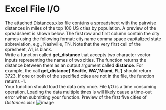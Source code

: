 # Excel File I/O
The attached [Distances.xlsx](https://lcms-files.mathworks.com/content/file/348f7627-8238-4f0d-99de-1c15fd5a171c/Distances.xlsx?versionId=rPFc1UxVH04p8nuG6kIM8lEiuYYmE4uC) file contains a spreadsheet with the pairwise distances in miles of the top 100 US cities by population. A preview of the spreadsheet is shown below. The first row and first column contain the city names using the following format: city name comma space capitalized state abbreviation, e.g., Nashville, TN. Note that the very first cell of the spresheet, A1, is blank.<br/>
Write a function called **get_distance** that accepts two character vector inputs representing the names of two cities. The function returns the distance between them as an output argument called **distance**. For example, the call **get_distance('Seattle, WA','Miami, FL')** should return 3723. If one or both of the specified cities are not in the file, the function returns -1.<br/>
Your function should load the data only once. File I/O is a time consuming operation. Loading the data multiple times is will likely cause a time-out error when submitting your function.
Preview of the first five cities of *Distances.xlsx* 
![image](https://drive.google.com/file/d/1ayq0VAe6wInU3GXFVtv4hsZ70b_8nzPK/view?usp=share_link)


